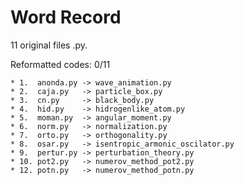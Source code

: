 # Word Record
11 original files .py.

Reformatted codes: 0/11

    * 1.  anonda.py -> wave_animation.py
    * 2.  caja.py   -> particle_box.py
    * 3.  cn.py     -> black_body.py
    * 4.  hid.py    -> hidrogenlike_atom.py
    * 5.  moman.py  -> angular_moment.py
    * 6.  norm.py   -> normalization.py
    * 7.  orto.py   -> orthogonality.py
    * 8.  osar.py   -> isentropic_armonic_oscilator.py
    * 9.  pertur.py -> perturbation_theory.py
    * 10. pot2.py   -> numerov_method_pot2.py
    * 12. potn.py   -> numerov_method_potn.py
